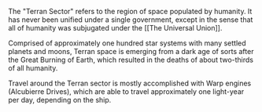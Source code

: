 The "Terran Sector" refers to the region of space populated by humanity. It has never been unified under a single government, except in the sense that all of humanity was subjugated under the [[The Universal Union]].

Comprised of approximately one hundred star systems with many settled planets and moons, Terran space is emerging from a dark age of sorts after the Great Burning of Earth, which resulted in the deaths of about two-thirds of all humanity.

Travel around the Terran sector is mostly accomplished with Warp engines (Alcubierre Drives), which are able to travel approximately one light-year per day, depending on the ship. 